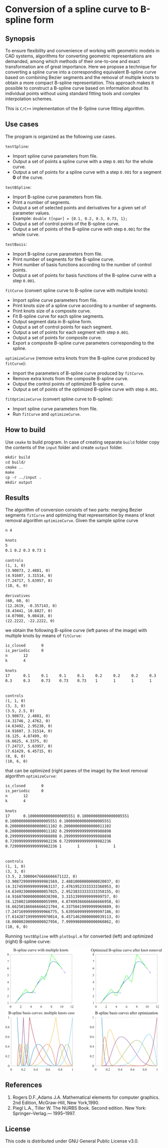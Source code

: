 # Conversion of a spline curve to B-spline form

## Synopsis

To ensure flexibility and convenience of working with geometric models in CAD systems, algorithms for converting geometric representations are demanded, among which methods of their one-to-one and exact transformation are of great importance. Here we propose a technique for converting a spline curve into a corresponding equivalent B-spline curve based on combining Bezier segments and the removal of multiple knots to obtain a more compact B-spline representation. This approach makes it possible to construct a B-spline curve based on information about its individual points without using standard fitting tools and complex interpolation schemes.

This is `C/C++` implementation of the B-Spline curve fitting algorithm.

## Use cases
The program is organized as the following use cases. 

`testSpline`:
- Import spline curve parameters from file. 
- Output a set of points a spline curve  with a step `0.001` for the whole curve.
- Output a set of points for a spline curve with a step `0.001` for a segment **0** of the curve.
 
`testBSpline`: 
- Import B-spline curve parameters from file.
- Print a number of segnents.
- Output a set of selected points and derivatives for a given set of parameter values. <br /> Example:  `double t[npar] = {0.1, 0.2, 0.3, 0.73, 1};`
- Output a set of control points of the B-spline curve.
- Output a set of points of the B-spline curve with step `0.001` for the whole curve. 

`testBasis`: 
- Import B-spline curve parameters from file.
- Print number of segments for the B-spline curve.
- Print number of basis functions according to the number of control points.
- Output a set of points for basis functions of the B-spline curve with a step `0.001`.

`fitCurve` (convert spline curve to B-spline curve with multiple knots): 
- Import spline curve parameters from file. 
- Print knots size of a spline curve according to a number of segments.
- Print knots size of a composite curve.
- Fit B-spline curve for each spline segments. 
- Output segment data in B-spline form.
- Output a set of control points for each segment.
- Output a set of points for each segment with step `0.001`.
- Output a set of points for composite curve.
- Export a composite B-spline curve parameters corresponding to the spline.

`optimizeCurve` (remove extra knots from the B-spline curve produced by `fitCurve`):
- Import the parameters of B-spline curve produced by `fitCurve`.
- Remove extra knots from the composite B-spline curve.
- Output the control points of optimized B-spline curve.
- Output a set of points of the optimized B-spline curve with step `0.001`.

`fitOptimizeCurve` (convert spline curve to B-spline):
- Import spline curve parameters from file. 
- Run `fitCurve` and `optimizeCurve`.

## How to build

Use `cmake` to build program. In case of creating separate `build` folder copy the contents of the `input` folder and create `output` folder.
```
mkdir build
cd build/
cmake ..
make
cp -r ../input .
mkdir output
```
## Results
The algorithm of conversion consists of two parts: merging Bezier segments `fitCurve` and optimizing that representation by means of knot removal algorithm `optimizeCurve`. Given the sample spline curve
```
n 4

knots
5
0.1 0.2 0.3 0.73 1

controls
(1, 1, 0)
(3.90873, 2.4881, 0)
(4.91607, 3.31514, 0)
(7.24717, 5.63957, 0)
(10, 6, 0)

derivatives
(60, 60, 0)
(12.2619, -0.357143, 0)
(8.43441, 10.8827, 0)
(4.07908, 9.08418, 0)
(22.2222, -22.2222, 0)
```
we obtain the following B-spline curve (left panes of the image) with multiple knots by means of `fitCurve`:
```
is_closed       0
is_periodic     0
n       12
k       4

knots
17      0.1     0.1     0.1     0.1     0.2     0.2     0.2     0.3     0.3     0.3     0.73    0.73    0.73    1       1       1       1


controls
(1, 1, 0)
(3, 3, 0)
(3.5, 2.5, 0)
(3.90873, 2.4881, 0)
(4.31746, 2.4762, 0)
(4.63492, 2.95238, 0)
(4.91607, 3.31514, 0)
(6.125, 4.87499, 0)
(6.6625, 4.3375, 0)
(7.24717, 5.63957, 0)
(7.61429, 6.45715, 0)
(8, 8, 0)
(10, 6, 0)
```
that can be optimized (right panes of the image) by the knot removal algorithm `optimizeCurve`:
```
is_closed       0
is_periodic     0
n       12
k       4

knots
17      0.100000000000000005551 0.100000000000000005551 0.100000000000000005551 0.100000000000000005551 0.200000000000000011102 0.200000000000000011102 0.200000000000000011102 0.299999999999999988898 0.299999999999999988898 0.299999999999999988898      0.729999999999999982236 0.729999999999999982236 0.729999999999999982236 1       1       1       1


controls
(1, 1, 0)
(3, 3, 0)
(3.5, 2.50000476666666671122, 0)
(3.90872999999999981569, 2.48810000000000020037, 0)
(4.31745999999999963137, 2.47619523333333368953, 0)
(4.63492300000000057025, 2.95238333333333358155, 0)
(4.91607000000000038398, 3.3151399999999999757, 0)
(6.12500210000000055999, 4.87499366666666666958, 0)
(6.66250186666666621704, 4.33750419999999969889, 0)
(7.24716999999999966775, 5.63956999999999997186, 0)
(7.61428719999999970014, 6.45714620000000039113, 0)
(8.00000200000000027956, 7.99999800000000060862, 0)
(10, 6, 0)
```
Running `testBSpline` with `plotbspl.m` for converted (left) and optimized (right) B-spline curve:

![Classification](bspl_curves_and_basis.png)

## References

1. Rogers D.F.,Adams J.A. Mathematical elements for computer graphics. 2nd Edition, McGraw-Hill, New York,1990.
2. Piegl L.A., Tiller W. The NURBS Book. Second edition. New York: Springer–Verlag.— 1995–1997.

## License

This code is distributed under GNU General Public License v3.0.
